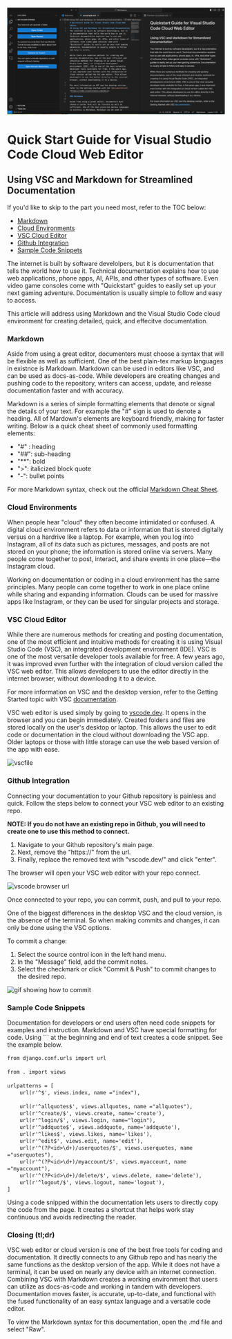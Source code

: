 ![alt text](VSCode.png)

# Quick Start Guide for Visual Studio Code Cloud Web Editor
## Using VSC and Markdown for Streamlined Documentation

If you'd like to skip to the part you need most, refer to the TOC below:

- [Markdown](#markdown)
- [Cloud Environments](#cloud-environments)
- [VSC Cloud Editor](#vsc-cloud-editor)
- [Github Integration](#github-integration)
- [Sample Code Snippets](#sample-code-snippets)


The internet is built by software develolpers, but it is documentation that tells the world how to use it. Technical documentation explains how to use web applications, phone apps, AI, APIs, and other types of software. Even video game consoles come with "Quickstart" guides to easily set up your next gaming adventure. Documentation is usually simple to follow and easy to access. 

This article will address using Markdown and the Visual Studio Code cloud environment for creating detailed, quick, and effecitve documentation. 

### Markdown

Aside from using a great editor, documenters must choose a syntax that will be flexible as well as sufficient. One of the best plain-tex markup languages in existnce is Markdown. Markdown can be used in editors like VSC, and can be used as docs-as-code. While developers are creating changes and pushing code to the repository, writers can access, update, and release documentation faster and with accuracy. 

Markdown is a series of simple formatting elements that denote or signal the details of your text. For example the "#" sign is used to denote a heading. All of Mardown's elements are keyboard friendly, making for faster writing. Below is a quick cheat sheet of commonly used formatting elements: 

- "#" : heading
- "##": sub-heading
- "**": bold
- ">": italicized block quote
- "-": bullet points

For more Markdown syntax, check out the official [Markdown Cheat Sheet](https://www.markdownguide.org/cheat-sheet/).  

### Cloud Environments

When people hear "cloud" they often become intimidated or confused. A digital cloud environment refers to data or information that is stored digitally versus on a hardrive like a laptop. For example, when you log into Instagram, all of its data such as pictures, messages, and posts are not stored on your phone; the information is stored online via servers. Many people come together to post, interact, and share events in one place—the Instagram cloud. 

Working on documentation or coding in a cloud environment has the same principles. Many people can come together to work in one place online while sharing and expanding information. Clouds can be used for massive apps like Instagram, or they can be used for singular projects and storage. 

### VSC Cloud Editor

While there are numerous methods for creating and posting documentation, one of the most efficient and intuitive methods for creating it is using Visual Studio Code (VSC), an integrated development environment (IDE). VSC is one of the most versatile developer tools available for free. A few years ago, it was improved even further with the integration of cloud version called the VSC web editor. This allows developers to use the editor directly in the internet browser, without downloading it to a device. 

For more information on VSC and the desktop version, refer to the Getting Started topic with VSC [documentation](https://code.visualstudio.com/docs). 

VSC web editor is used simply by going to [vscode.dev](vscode.dev). It opens in the browser and you can begin immediately. Created folders and files are stored locally on the user's desktop or laptop. This allows the user to edit code or documentation in the cloud without downloading the VSC app. Older laptops or those with little storage can use the web based version of the app with ease. 

![vscfile](https://media.giphy.com/media/v1.Y2lkPTc5MGI3NjExamg5aTN0dGt3YWNwNDN4azFpcHY1NXBhZmR0ZTF5NmI4eDJtM3FiMCZlcD12MV9pbnRlcm5hbF9naWZfYnlfaWQmY3Q9Zw/mRJpfetJywbRzAaLkQ/giphy.gif)

### Github Integration

Connecting your documentation to your Github repository is painless and quick. Follow the steps below to connect your VSC web editor to an existing repo. 

**NOTE: If you do not have an existing repo in Github, you will need to create one to use this method to connect.**

1. Navigate to your Github repository's main page. 
2. Next, remove the "https://" from the url.
3. Finally, replace the removed text with "vscode.dev/" and click "enter".

The browser will open your VSC web editor with your repo connect. 

![vscode browser url](https://media.giphy.com/media/v1.Y2lkPTc5MGI3NjExNTUyYm5xY2F2dnEwb3R2Mm9xYW54OHZudXB3N3k2andycmVva216bCZlcD12MV9pbnRlcm5hbF9naWZfYnlfaWQmY3Q9Zw/Bz1BthcAC3wMEVaAt0/giphy.gif) 

Once connected to your repo, you can commit, push, and pull to your repo. 

One of the biggest differences in the desktop VSC and the cloud version, is the absence of the terminal. So when making commits and changes, it can only be done using the VSC options. 

To commit a change: 

1. Select the source control icon in the left hand menu. 
2. In the "Message" field, add the commit notes.
3. Select the checkmark or click "Commit & Push" to commit changes to the desired repo.

![gif showing how to commit](https://media.giphy.com/media/v1.Y2lkPTc5MGI3NjExODYwcHVnYWpwd2Q5dnFoMm8wMjdiaWJjMGxpZ25sbXVsZDIwdGY2ciZlcD12MV9pbnRlcm5hbF9naWZfYnlfaWQmY3Q9Zw/jIqzYjxQbxB5Zk2tFk/giphy.gif)

### Sample Code Snippets

Documentation for developers or end users often need code snippets for examples and instruction. Markdown and VSC have special formatting for code. Using ``` at the beginning and end of text creates a code snippet. See the example below. 

```
from django.conf.urls import url

from . import views

urlpatterns = [
    url(r'^$', views.index, name ="index"),

    url(r'^allquotes$', views.allquotes, name ="allquotes"),
    url(r'^create/$', views.create, name='create'),
    url(r'^login/$', views.login, name="login"),
    url(r'^addquote$', views.addquote, name='addquote'),
    url(r'^likes$', views.likes, name='likes'),
    url(r'^edit$', views.edit, name='edit'),
    url(r'^(?P<id>\d+)/userquotes/$', views.userquotes, name ="userquotes"),
    url(r'^(?P<id>\d+)/myaccount/$', views.myaccount, name ="myaccount"),
    url(r'^(?P<id>\d+)/delete/$', views.delete, name='delete'),
    url(r'^logout/$', views.logout, name='logout'),
]
```
Using a code snipped within the documentation lets users to directly copy the code from the page. It creates a shortcut that helps work stay continuous and avoids redirecting the reader. 

### Closing (tl;dr)

VSC web editor or cloud version is one of the best free tools for coding and documentation. It directly connects to any Github repo and has nearly the same functions as the desktop version of the app. While it does not have a terminal, it can be used on nearly any device with an internet connection. Combining VSC with Markdown creates a working environment that users can utilize as docs-as-code and working in tandem with developers. Documentation moves faster, is accurate, up-to-date, and functional with the fused functionality of an easy syntax language and a versatile code editor. 

To view the Markdown syntax for this documentation, open the .md file and select "Raw". 
